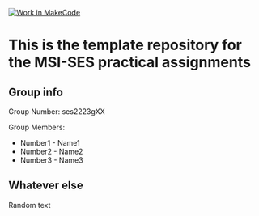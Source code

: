 [![Work in MakeCode](https://classroom.github.com/assets/work-in-make-code-8824cc13a1a3f34ffcd245c82f0ae96fdae6b7d554b6539aec3a03a70825519c.svg)](https://classroom.github.com/online_ide?assignment_repo_id=18445500&assignment_repo_type=AssignmentRepo)
# This is the template repository for the MSI-SES practical assignments

## Group info

Group Number: ses2223gXX

Group Members:
* Number1 - Name1
* Number2 - Name2
* Number3 - Name3

## Whatever else

Random text
